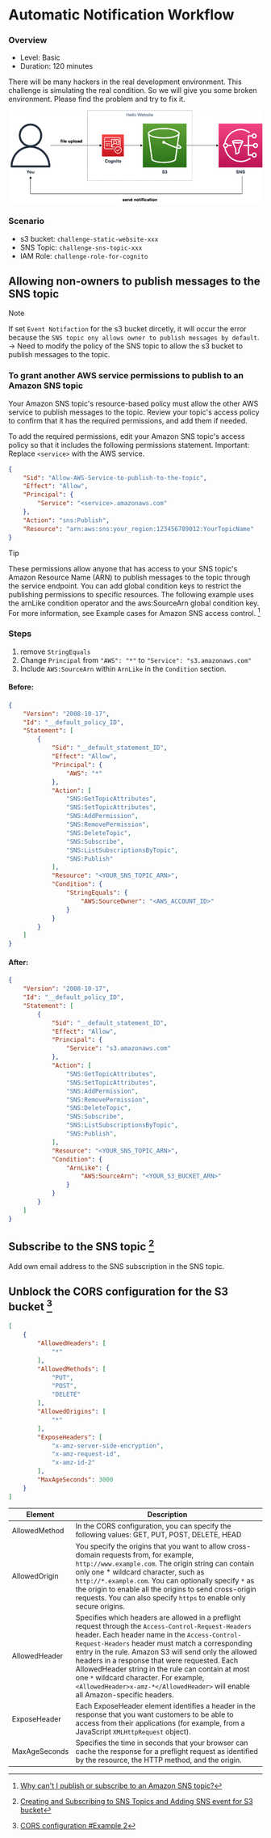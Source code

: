# Automatic Notification Workflow


### Overview
* Level: Basic
* Duration: 120 minutes

There will be many hackers in the real development environment. This challenge is simulating the real condition. So we will give you some broken environment. Please find the problem and try to fix it.

![](./arch.png)


### Scenario
- s3 bucket: `challenge-static-website-xxx`
- SNS Topic: `challenge-sns-topic-xxx`
- IAM Role: `challenge-role-for-cognito`

## Allowing non-owners to publish messages to the SNS topic

> [!NOTE]
> If set `Event Notifaction` for the s3 bucket dircetly, it will occur the error because the `SNS topic ony allows owner to publish messages by default`. -> Need to modify the policy of the SNS topic to allow the s3 bucket to publish messages to the topic.

### To grant another AWS service permissions to publish to an Amazon SNS topic

Your Amazon SNS topic's resource-based policy must allow the other AWS service to publish messages to the topic. Review your topic's access policy to confirm that it has the required permissions, and add them if needed.

To add the required permissions, edit your Amazon SNS topic's access policy so that it includes the following permissions statement.
Important: Replace `<service>` with the AWS service.

```json
{
    "Sid": "Allow-AWS-Service-to-publish-to-the-topic",
    "Effect": "Allow",
    "Principal": {
        "Service": "<service>.amazonaws.com"
    },
    "Action": "sns:Publish",
    "Resource": "arn:aws:sns:your_region:123456789012:YourTopicName"
}
```

> [!TIP]
> These permissions allow anyone that has access to your SNS topic's Amazon Resource Name (ARN) to publish messages to the topic through the service endpoint. You can add global condition keys to restrict the publishing permissions to specific resources. The following example uses the arnLike condition operator and the aws:SourceArn global condition key. For more information, see Example cases for Amazon SNS access control. [^1]


### Steps

1. remove `StringEquals`
2. Change `Principal` from `"AWS": "*"` to `"Service": "s3.amazonaws.com"`
3. Include `AWS:SourceArn` within `ArnLike` in the `Condition` section.


#### Before:

```json
{
    "Version": "2008-10-17",
    "Id": "__default_policy_ID",
    "Statement": [
        {
            "Sid": "__default_statement_ID",
            "Effect": "Allow",
            "Principal": {
                "AWS": "*"
            },
            "Action": [
                "SNS:GetTopicAttributes",
                "SNS:SetTopicAttributes",
                "SNS:AddPermission",
                "SNS:RemovePermission",
                "SNS:DeleteTopic",
                "SNS:Subscribe",
                "SNS:ListSubscriptionsByTopic",
                "SNS:Publish"
            ],
            "Resource": "<YOUR_SNS_TOPIC_ARN>",
            "Condition": {
                "StringEquals": {
                    "AWS:SourceOwner": "<AWS_ACCOUNT_ID>"
                }
            }
        }
    ]
}
```

#### After:

```json
{
    "Version": "2008-10-17",
    "Id": "__default_policy_ID",
    "Statement": [
        {
            "Sid": "__default_statement_ID",
            "Effect": "Allow",
            "Principal": {
                "Service": "s3.amazonaws.com"
            },
            "Action": [
                "SNS:GetTopicAttributes",
                "SNS:SetTopicAttributes",
                "SNS:AddPermission",
                "SNS:RemovePermission",
                "SNS:DeleteTopic",
                "SNS:Subscribe",
                "SNS:ListSubscriptionsByTopic",
                "SNS:Publish",
            ],
            "Resource": "<YOUR_SNS_TOPIC_ARN>",
            "Condition": {
                "ArnLike": {
                    "AWS:SourceArn": "<YOUR_S3_BUCKET_ARN>"
                }
            }
        }
    ]
}            
```


## Subscribe to the SNS topic [^2]

Add own email address to the SNS subscription in the SNS topic.

## Unblock the CORS configuration for the S3 bucket [^3]

```json
[
    {
        "AllowedHeaders": [
            "*"
        ],
        "AllowedMethods": [
            "PUT",
            "POST",
            "DELETE"
        ],
        "AllowedOrigins": [
            "*"
        ],
        "ExposeHeaders": [
            "x-amz-server-side-encryption",
            "x-amz-request-id",
            "x-amz-id-2"
        ],
        "MaxAgeSeconds": 3000
    }
]
```

| Element | Description |
| --- | --- |
| AllowedMethod | In the CORS configuration, you can specify the following values: GET, PUT, POST, DELETE, HEAD |
| AllowedOrigin | You specify the origins that you want to allow cross-domain requests from, for example, `http://www.example.com`. The origin string can contain only one * wildcard character, such as `http://*.example.com`. You can optionally specify `*` as the origin to enable all the origins to send cross-origin requests. You can also specify `https` to enable only secure origins. |
| AllowedHeader | Specifies which headers are allowed in a preflight request through the `Access-Control-Request-Headers` header. Each header name in the `Access-Control-Request-Headers` header must match a corresponding entry in the rule. Amazon S3 will send only the allowed headers in a response that were requested. Each AllowedHeader string in the rule can contain at most one `*` wildcard character. For example, `<AllowedHeader>x-amz-*</AllowedHeader>` will enable all Amazon-specific headers. |
| ExposeHeader | Each ExposeHeader element identifies a header in the response that you want customers to be able to access from their applications (for example, from a JavaScript `XMLHttpRequest` object). |
| MaxAgeSeconds | Specifies the time in seconds that your browser can cache the response for a preflight request as identified by the resource, the HTTP method, and the origin. |




[^1]: [Why can't I publish or subscribe to an Amazon SNS topic?](https://repost.aws/knowledge-center/sns-publish-subscribe-troubleshooting)
[^2]: [Creating and Subscribing to SNS Topics and Adding SNS event for S3 bucket](https://medium.com/@ernestosafo11/creating-and-subscribing-to-sns-topics-and-adding-sns-event-for-s3-bucket-df2e9cfb9d5d)
[^3]: [CORS configuration #Example 2](https://docs.aws.amazon.com/AmazonS3/latest/userguide/ManageCorsUsing.html#cors-allowed-origin)
